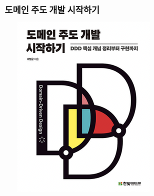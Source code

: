 # 도메인 주도 개발 시작하기

<figure><img src="../../.gitbook/assets/image (2) (1) (1) (1).png" alt=""><figcaption></figcaption></figure>

